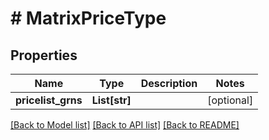 # # MatrixPriceType


## Properties 


Name | Type | Description | Notes
------------ | ------------- | ------------- | -------------
**pricelist_grns**| **List[str]** |   | [optional]


[[Back to Model list]](../../README.md#models) [[Back to API list]](../../README.md#endpoints) [[Back to README]](../../README.md)

